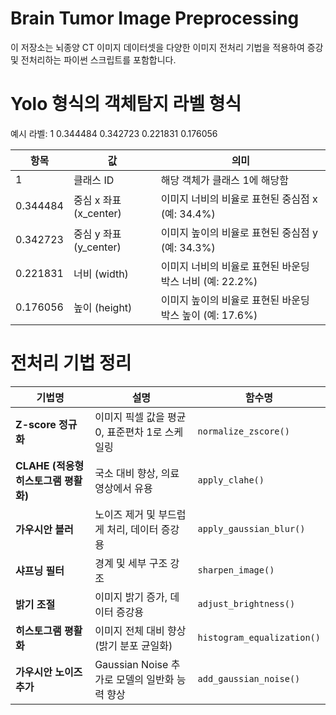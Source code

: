 
# Brain Tumor Image Preprocessing

이 저장소는 뇌종양 CT 이미지 데이터셋을 다양한 이미지 전처리 기법을 적용하여 증강 및 전처리하는 파이썬 스크립트를 포함합니다.


# Yolo 형식의 객체탐지 라벨 형식
예시 라벨: 1 0.344484 0.342723 0.221831 0.176056

| 항목             | 값                   | 의미                                                      |
|----------------|--------------------|---------------------------------------------------------|
| 1              | 클래스 ID           | 해당 객체가 클래스 1에 해당함                               |
| 0.344484       | 중심 x 좌표 (x_center) | 이미지 너비의 비율로 표현된 중심점 x (예: 34.4%)               |
| 0.342723       | 중심 y 좌표 (y_center) | 이미지 높이의 비율로 표현된 중심점 y (예: 34.3%)               |
| 0.221831       | 너비 (width)         | 이미지 너비의 비율로 표현된 바운딩 박스 너비 (예: 22.2%)         |
| 0.176056       | 높이 (height)        | 이미지 높이의 비율로 표현된 바운딩 박스 높이 (예: 17.6%)         |




# 전처리 기법 정리

| 기법명                       | 설명                               | 함수명                        |
| ------------------------- | -------------------------------- | -------------------------- |
| **Z-score 정규화**           | 이미지 픽셀 값을 평균 0, 표준편차 1로 스케일링     | `normalize_zscore()`       |
| **CLAHE (적응형 히스토그램 평활화)** | 국소 대비 향상, 의료 영상에서 유용             | `apply_clahe()`            |
| **가우시안 블러**               | 노이즈 제거 및 부드럽게 처리, 데이터 증강용        | `apply_gaussian_blur()`    |
| **샤프닝 필터**                | 경계 및 세부 구조 강조                    | `sharpen_image()`          |
| **밝기 조절**                 | 이미지 밝기 증가, 데이터 증강용               | `adjust_brightness()`      |
| **히스토그램 평활화**             | 이미지 전체 대비 향상 (밝기 분포 균일화)         | `histogram_equalization()` |
| **가우시안 노이즈 추가**           | Gaussian Noise 추가로 모델의 일반화 능력 향상 | `add_gaussian_noise()`     |

